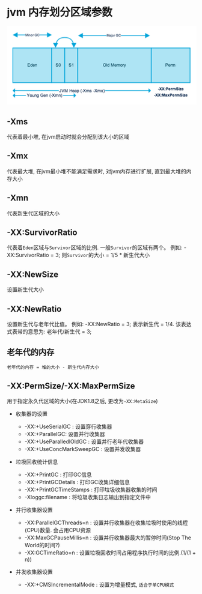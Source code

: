 # jvm 内存划分区域参数

![内存区域的划分图](../../../img/jvm/Java-Memory-Model.png)

## -Xms

代表着最小堆, 在jvm启动时就会分配到该大小的区域

## -Xmx

代表最大堆, 在jvm最小堆不能满足需求时, 对jvm内存进行扩展, 直到最大堆的内存大小

## -Xmn

代表新生代区域的大小

## -XX:SurvivorRatio

代表着`Eden`区域与`Survivor`区域的比例. 一般`Survivor`的区域有两个。
例如:
-XX:SurvivorRatio = 3;
则`Survivor`的大小 = 1/5 * 新生代大小

## -XX:NewSize

设置新生代大小

## -XX:NewRatio

设置新生代与老年代比值。
例如:
-XX:NewRatio = 3; 表示新生代 = 1/4. 该表达式表带的意思为: 老年代/新生代 = 3;

## 老年代的内存

```txt
老年代的内存 = 堆的大小 - 新生代内存大小
```

## -XX:PermSize/-XX:MaxPermSize

用于指定永久代区域的大小(在JDK1.8之后, 更改为`-XX:MetaSize`)

+ 收集器的设置
  
  - -XX:+UseSerialGC : 设置穿行收集器
  - -XX:+ParallelGC: 设置并行收集器
  - -XX:+UseParalledlOldGC : 设置并行老年代收集器
  - -XX:+UseConcMarkSweepGC : 设置并发收集器

+ 垃圾回收统计信息
  
  - -XX:+PrintGC : 打印GC信息
  - -XX:+PrintGCDetails : 打印GC收集详细信息
  - -XX:+PrintGCTimeStamps : 打印垃圾收集器收集的时间
  - -Xloggc:filename : 将垃圾收集日志输出到指定文件中

+ 并行收集器设置
  
  - -XX:ParallelGCThreads=n : 设置并行收集器在收集垃圾时使用的线程(CPU)数量. 会占用CPU资源
  - -XX:MaxGCPauseMillis=n : 设置并行收集器最大的暂停时间(Stop The World的时间?)
  - -XX:GCTimeRatio=n : 设置垃圾回收时间占用程序执行时间的比例.(1/(1 + n))

+ 并发收集器设置
  
  - -XX:+CMSIncrementalMode : 设置为增量模式, `适合于单CPU模式`
